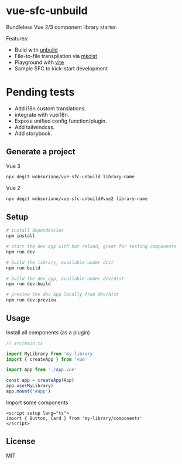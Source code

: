 # vue-sfc-unbuild

Bundleless Vue 2/3 component library starter.

Features:

- Build with [unbuild](https://github.com/unjs/unbuild)
- File-to-file transpilation via [mkdist](https://github.com/unjs/mkdist)
- Playground with [vite](https://vitejs.dev/)
- Sample SFC to kick-start development

# Pending tests

- Add i18n custom translations.
- integrate with vuei18n.
- Expose unified config function/plugin.
- Add tailwindcss.
- Add storybook.

## Generate a project

Vue 3

```bash
npx degit wobsoriano/vue-sfc-unbuild library-name
```

Vue 2

```bash
npx degit wobsoriano/vue-sfc-unbuild#vue2 library-name
```

## Setup

```bash
# install dependencies
npm install

# start the dev app with hot reload, great for testing components
npm run dev

# build the library, available under dist
npm run build

# build the dev app, available under dev/dist
npm run dev:build

# preview the dev app locally from dev/dist
npm run dev:preview
```

## Usage

Install all components (as a plugin)

```ts
// src/main.ts

import MyLibrary from 'my-library'
import { createApp } from 'vue'

import App from './App.vue'

const app = createApp(App)
app.use(MyLibrary)
app.mount('#app')
```

Import some components

```vue
<script setup lang="ts">
import { Button, Card } from 'my-library/components'
</script>
```

## License

MIT

